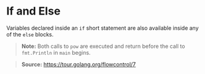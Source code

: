 # If and Else

Variables declared inside an `if` short statement are also available inside any
of the `else` blocks.

> **Note:** Both calls to `pow` are executed and return before the call to
`fmt.Println` in `main` begins.

> **Source:** https://tour.golang.org/flowcontrol/7
